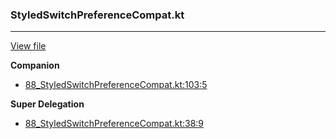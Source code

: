 ### StyledSwitchPreferenceCompat.kt
---
[View file](../files/88_StyledSwitchPreferenceCompat.kt)

**Companion**

 - [88_StyledSwitchPreferenceCompat.kt:103:5](../files/88_StyledSwitchPreferenceCompat.kt#L103)

**Super Delegation**

 - [88_StyledSwitchPreferenceCompat.kt:38:9](../files/88_StyledSwitchPreferenceCompat.kt#L38)

